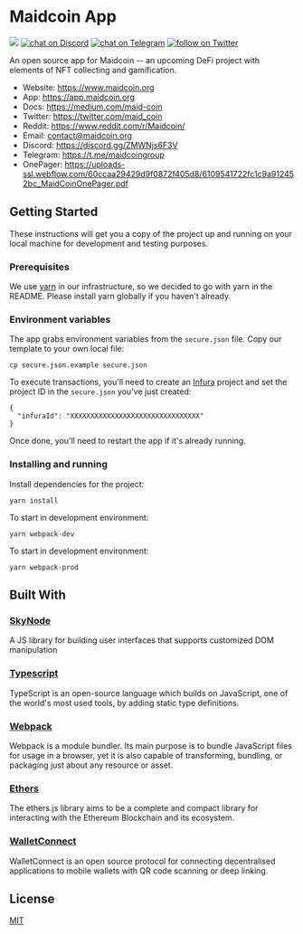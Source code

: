 # Maidcoin App
<a href="https://github.com/maidcoingit/maidcoin-app">
    <img src="https://badgen.net/badge/status/dev/red"></a>
<a href="https://discord.gg/ZMWNjs6F3V">
    <img src="https://img.shields.io/discord/862948397354582026?logo=discord"
        alt="chat on Discord"></a>
<a href="https://t.me/maidcoingroup">
    <img src="https://img.shields.io/badge/Chat%20on-Telegram-brightgreen.svg"
        alt="chat on Telegram"></a>
<a href="https://twitter.com/intent/follow?screen_name=maid_coin">
    <img src="https://img.shields.io/twitter/follow/maid_coin?style=social&logo=twitter"
        alt="follow on Twitter"></a>  

An open source app for Maidcoin -- an upcoming DeFi project with elements of NFT collecting and gamification.
* Website: https://www.maidcoin.org
* App: https://app.maidcoin.org
* Docs: https://medium.com/maid-coin
* Twitter: https://twitter.com/maid_coin
* Reddit: https://www.reddit.com/r/Maidcoin/
* Email: contact@maidcoin.org
* Discord: https://discord.gg/ZMWNjs6F3V
* Telegram: https://t.me/maidcoingroup
* OnePager: https://uploads-ssl.webflow.com/60ccaa29429d9f0872f405d8/6109541722fc1c9a912452bc_MaidCoinOnePager.pdf

## Getting Started

These instructions will get you a copy of the project up and running on your local machine for development and testing purposes.

### Prerequisites

We use [yarn](https://yarnpkg.com) in our infrastructure, so we decided to go with yarn in the README.
Please install yarn globally if you haven't already.

### Environment variables
The app grabs environment variables from the `secure.json` file. Copy our template to your own local file:
```
cp secure.json.example secure.json
```

To execute transactions, you'll need to create an [Infura](https://infura.io) project and set the project ID in the `secure.json` you've just created:
```
{
  "infuraId": "XXXXXXXXXXXXXXXXXXXXXXXXXXXXXXXX"
}
```
Once done, you'll need to restart the app if it's already running.

### Installing and running

Install dependencies for the project:
```
yarn install
```

To start in development environment:
```
yarn webpack-dev
```

To start in development environment:
```
yarn webpack-prod
```

## Built With

### [SkyNode](https://github.com/Hanul/skynode)
A JS library for building user interfaces that supports customized DOM manipulation
  
### [Typescript](https://www.typescriptlang.org/)
TypeScript is an open-source language which builds on JavaScript, one of the world's most used tools, by adding static type definitions.

### [Webpack](https://webpack.js.org/)
Webpack is a module bundler. Its main purpose is to bundle JavaScript files for usage in a browser, yet it is also capable of transforming, bundling, or packaging just about any resource or asset.

### [Ethers](https://ethers.org/)
The ethers.js library aims to be a complete and compact library for interacting with the Ethereum Blockchain and its ecosystem.

### [WalletConnect](https://walletconnect.org/)
WalletConnect is an open source protocol for connecting decentralised applications to mobile wallets with QR code scanning or deep linking.

## License
[MIT](LICENSE)
